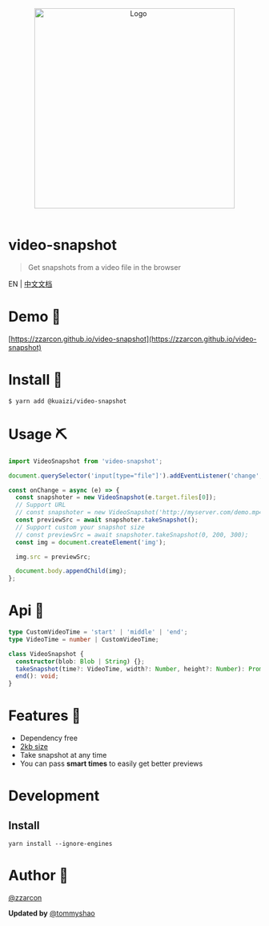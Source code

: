 <div align="center">
  <img src="video-snapshot.gif" alt="Logo" height="400">
  <br><br>
</div>

# video-snapshot
> Get snapshots from a video file in the browser

EN | [中文文档](./README_ZH.md)

# Demo 💅
[https://zzarcon.github.io/video-snapshot](https://zzarcon.github.io/video-snapshot)

# Install 🚀

```
$ yarn add @kuaizi/video-snapshot
```

# Usage ⛏

```javascript
import VideoSnapshot from 'video-snapshot';

document.querySelector('input[type="file"]').addEventListener('change', onChange);

const onChange = async (e) => {
  const snapshoter = new VideoSnapshot(e.target.files[0]);
  // Support URL
  // const snapshoter = new VideoSnapshot('http://myserver.com/demo.mp4');
  const previewSrc = await snapshoter.takeSnapshot();
  // Support custom your snapshot size
  // const previewSrc = await snapshoter.takeSnapshot(0, 200, 300);
  const img = document.createElement('img');

  img.src = previewSrc;

  document.body.appendChild(img);
};
```

# Api 👀

```typescript
type CustomVideoTime = 'start' | 'middle' | 'end';
type VideoTime = number | CustomVideoTime;

class VideoSnapshot {
  constructor(blob: Blob | String) {};
  takeSnapshot(time?: VideoTime, width?: Number, height?: Number): Promise<string>;
  end(): void;
}
```

# Features 💸

* Dependency free
* [2kb size](https://bundlephobia.com/result?p=video-snapshot@1.0.1)
* Take snapshot at any time
* You can pass **smart times** to easily get better previews
  
# Development

## Install

```
yarn install --ignore-engines
```

# Author 🦄

[@zzarcon](https://twitter.com/zzarcon)

**Updated by**
[@tommyshao](https://github.com/tomieric)